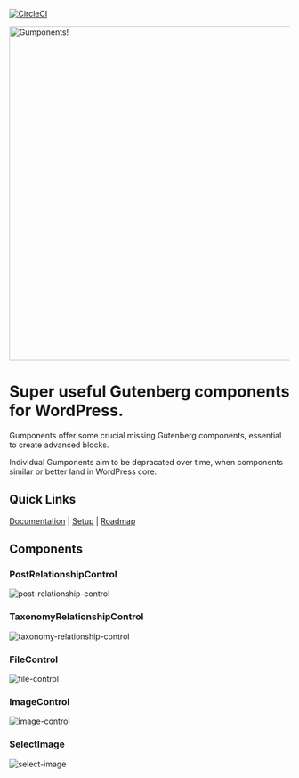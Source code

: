 [![CircleCI](https://circleci.com/gh/junaidbhura/gumponents.svg?style=svg)](https://circleci.com/gh/junaidbhura/gumponents)

<img src="https://user-images.githubusercontent.com/2512525/49289206-01d88f00-f4f3-11e8-8a79-efe8e5a2fcb4.png" width="600" alt="Gumponents!">

# Super useful Gutenberg components for WordPress.

Gumponents offer some crucial missing Gutenberg components, essential to create advanced blocks.

Individual Gumponents aim to be depracated over time, when components similar or better land in WordPress core.

## Quick Links

[Documentation](https://github.com/junaidbhura/gumponents/wiki) | [Setup](https://github.com/junaidbhura/gumponents/wiki/Setup) | [Roadmap](https://github.com/junaidbhura/gumponents/projects/1)

## Components

### PostRelationshipControl

![post-relationship-control](https://user-images.githubusercontent.com/2512525/52121336-368dd180-266f-11e9-9cdd-37317a83a7e3.gif)

### TaxonomyRelationshipControl

![taxonomy-relationship-control](https://user-images.githubusercontent.com/2512525/52122521-342d7680-2673-11e9-88d7-f15f33245d86.gif)

### FileControl

![file-control](https://user-images.githubusercontent.com/2512525/52123616-9c318c00-2676-11e9-910e-15daf6e144da.gif)

### ImageControl

![image-control](https://user-images.githubusercontent.com/2512525/52124187-583f8680-2678-11e9-8119-fbf842b88848.gif)

### SelectImage

![select-image](https://user-images.githubusercontent.com/2512525/52124683-f41dc200-2679-11e9-8466-485d7e4b7d27.gif)
